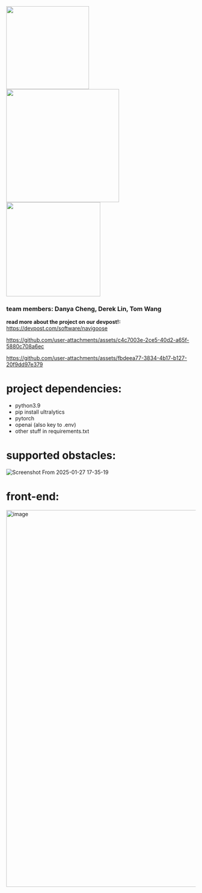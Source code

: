 <img src="https://github.com/user-attachments/assets/bb2808a8-cf7a-4134-99d2-dbb86081465d" width="220"/>
<img src="https://github.com/user-attachments/assets/e1d6ac53-8ace-4788-bbeb-b82976ded88e" width="300"/>
<img src="https://github.com/user-attachments/assets/c50d6e18-b6be-4104-9ecc-b71c6a27c1b6" width="250"/>


### team members: Danya Cheng, Derek Lin, Tom Wang

**read more about the project on our devpost!:** https://devpost.com/software/navigoose

https://github.com/user-attachments/assets/c4c7003e-2ce5-40d2-a65f-5880c708a6ec

https://github.com/user-attachments/assets/fbdeea77-3834-4b17-b127-20f9dd97e379

# project dependencies:
- python3.9
- pip install ultralytics
- pytorch
- openai (also key to .env)
- other stuff in requirements.txt

# supported obstacles:
![Screenshot From 2025-01-27 17-35-19](https://github.com/user-attachments/assets/598facbf-3c8c-4e80-9137-2ae966527213)

# front-end:
<img width="1000" alt="image" src="https://github.com/user-attachments/assets/0d94acbf-c46d-446c-ac7a-6795a73fa1f0" />

